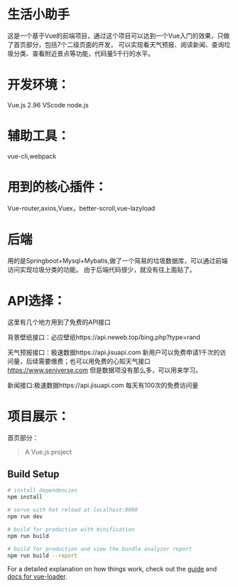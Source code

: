 # 生活小助手
这是一个基于Vue的前端项目，通过这个项目可以达到一个Vue入门的效果，只做了首页部分，包括7个二级页面的开发，
可以实现看天气预报、阅读新闻、查询垃圾分类、查看附近景点等功能，代码量5千行的水平。

# 开发环境：
   Vue.js 2.96  VScode  node.js

# 辅助工具：
   vue-cli,webpack

# 用到的核心插件：
  Vue-router,axios,Vuex，better-scroll,vue-lazyload 

# 后端
用的是Springboot+Mysql+Mybatis,做了一个简易的垃圾数据库，可以通过前端访问实现垃圾分类的功能。
由于后端代码很少，就没有往上面贴了。

# API选择：
   这里有几个地方用到了免费的API接口
   
   背景壁纸接口：必应壁纸https://api.neweb.top/bing.php?type=rand
   
   天气预报接口：极速数据https://api.jisuapi.com 新用户可以免费申请1千次的访问量，后续需要缴费；也可以用免费的心知天气接口
                https://www.seniverse.com 但是数据项没有那么多，可以用来学习。
                
   新闻接口:极速数据https://api.jisuapi.com 每天有100次的免费访问量
   
# 项目展示：
  首页部分：
  
   
> A Vue.js project

## Build Setup

``` bash
# install dependencies
npm install

# serve with hot reload at localhost:8080
npm run dev

# build for production with minification
npm run build

# build for production and view the bundle analyzer report
npm run build --report
```

For a detailed explanation on how things work, check out the [guide](http://vuejs-templates.github.io/webpack/) and [docs for vue-loader](http://vuejs.github.io/vue-loader).
